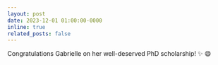 ```yaml
---
layout: post
date: 2023-12-01 01:00:00-0000
inline: true
related_posts: false
---
```


Congratulations Gabrielle on her well-deserved PhD scholarship! :sparkles: :smile:
